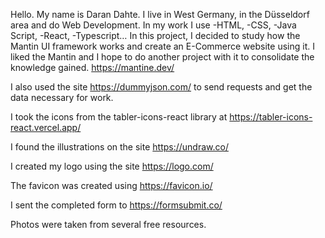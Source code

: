 Hello. My name is Daran Dahte. I live in West Germany, in the Düsseldorf area and do Web Development. In my work I use
-HTML,
-CSS,
-Java Script,
-React,
-Typescript…
In this project, I decided to study how the Mantin UI framework works and create an E-Commerce website using it. I liked the Mantin and I hope to do another project with it to consolidate the knowledge gained. https://mantine.dev/

I also used the site https://dummyjson.com/ to send requests and get the data necessary for work.

I took the icons from the tabler-icons-react library at https://tabler-icons-react.vercel.app/

I found the illustrations on the site https://undraw.co/

I created my logo using the site https://logo.com/

The favicon was created using https://favicon.io/

I sent the completed form to https://formsubmit.co/

Photos were taken from several free resources.




